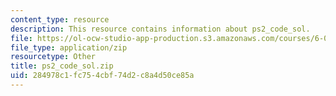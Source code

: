 ```yaml
---
content_type: resource
description: This resource contains information about ps2_code_sol.
file: https://ol-ocw-studio-app-production.s3.amazonaws.com/courses/6-006-introduction-to-algorithms-fall-2011/284978c1fc754cbf74d2c8a4d50ce85a_ps2_code_sol.zip
file_type: application/zip
resourcetype: Other
title: ps2_code_sol.zip
uid: 284978c1-fc75-4cbf-74d2-c8a4d50ce85a
---
```

